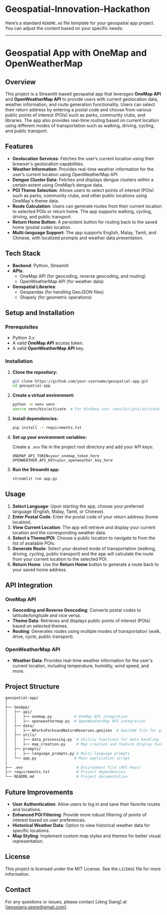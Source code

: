 # Geospatial-Innovation-Hackathon
Here’s a standard `README.md` file template for your geospatial app project. You can adjust the content based on your specific needs:

---

# Geospatial App with OneMap and OpenWeatherMap

## Overview

This project is a Streamlit-based geospatial app that leverages **OneMap API** and **OpenWeatherMap API** to provide users with current geolocation data, weather information, and route generation functionality. Users can select their return address by entering a postal code and choose from various public points of interest (POIs) such as parks, community clubs, and libraries. The app also provides real-time routing based on current location using different modes of transportation such as walking, driving, cycling, and public transport.

## Features

- **Geolocation Services**: Fetches the user’s current location using their browser's geolocation capabilities.
- **Weather Information**: Provides real-time weather information for the user’s current location using OpenWeatherMap API.
- **Dengue Cluster Data**: Fetches and displays dengue clusters within a certain extent using OneMap’s dengue data.
- **POI Theme Selection**: Allows users to select points of interest (POIs) such as parks, community clubs, and other public locations using OneMap's theme data.
- **Route Calculation**: Users can generate routes from their current location to selected POIs or return home. The app supports walking, cycling, driving, and public transport.
- **Return Home Button**: A persistent button for routing back to the saved home (postal code) location.
- **Multi-language Support**: The app supports English, Malay, Tamil, and Chinese, with localized prompts and weather data presentation.

## Tech Stack

- **Backend**: Python, Streamlit
- **APIs**: 
  - OneMap API (for geocoding, reverse geocoding, and routing)
  - OpenWeatherMap API (for weather data)
- **Geospatial Libraries**: 
  - Geopandas (for handling GeoJSON files)
  - Shapely (for geometric operations)
  
## Setup and Installation

### Prerequisites

- Python 3.x
- A valid **OneMap API** access token.
- A valid **OpenWeatherMap API** key.

### Installation

1. **Clone the repository:**

    ```bash
    git clone https://github.com/your-username/geospatial-app.git
    cd geospatial-app
    ```

2. **Create a virtual environment:**

    ```bash
    python -m venv venv
    source venv/bin/activate  # For Windows use: venv\Scripts\activate
    ```

3. **Install dependencies:**

    ```bash
    pip install -r requirements.txt
    ```

4. **Set up your environment variables:**

   Create a `.env` file in the project root directory and add your API keys:

    ```env
    ONEMAP_API_TOKEN=your_onemap_token_here
    OPENWEATHER_API_KEY=your_openweather_key_here
    ```

5. **Run the Streamlit app:**

    ```bash
    streamlit run app.py
    ```

## Usage

1. **Select Language**: Upon starting the app, choose your preferred language (English, Malay, Tamil, or Chinese).
2. **Enter Postal Code**: Enter the postal code of your return address (home location).
3. **View Current Location**: The app will retrieve and display your current location and the corresponding weather data.
4. **Select a Theme/POI**: Choose a public location to navigate to from the list of available POIs.
5. **Generate Route**: Select your desired mode of transportation (walking, driving, cycling, public transport) and the app will calculate the route from your current location to the selected POI.
6. **Return Home**: Use the **Return Home** button to generate a route back to your saved home address.

## API Integration

### OneMap API

- **Geocoding and Reverse Geocoding**: Converts postal codes to latitude/longitude and vice versa.
- **Theme Data**: Retrieves and displays public points of interest (POIs) based on selected themes.
- **Routing**: Generates routes using multiple modes of transportation (walk, drive, cycle, public transport).

### OpenWeatherMap API

- **Weather Data**: Provides real-time weather information for the user's current location, including temperature, humidity, wind speed, and more.

## Project Structure

```bash
geospatial-app/
│
├── GeoApp/
│   ├── api/
│   │   ├── onemap.py          # OneMap API integration
│   │   ├── openweathermap.py  # OpenWeatherMap API integration
│   ├── data/
│   │   ├── NParksParksandNatureReserves.geojson  # GeoJSON file for parks and nature reserves
│   ├── utils/
│   │   ├── data_processing.py  # Utility functions for data handling
│   │   ├── map_creation.py     # Map creation and feature display functions
│   ├── prompts/
│   │   ├── language_prompts.py # Multi-language prompts
│   └── app.py                 # Main application script
│
├── .env                        # Environment file (API keys)
├── requirements.txt            # Project dependencies
└── README.md                   # Project documentation
```

## Future Improvements

- **User Authentication**: Allow users to log in and save their favorite routes and locations.
- **Enhanced POI Filtering**: Provide more robust filtering of points of interest based on user preferences.
- **Historical Weather Data**: Option to view historical weather data for specific locations.
- **Map Styling**: Implement custom map styles and themes for better visual representation.

## License

This project is licensed under the MIT License. See the `LICENSE` file for more information.

## Contact

For any questions or issues, please contact [Jeng Siang] at [jengsiang.seem@gmail.com].

